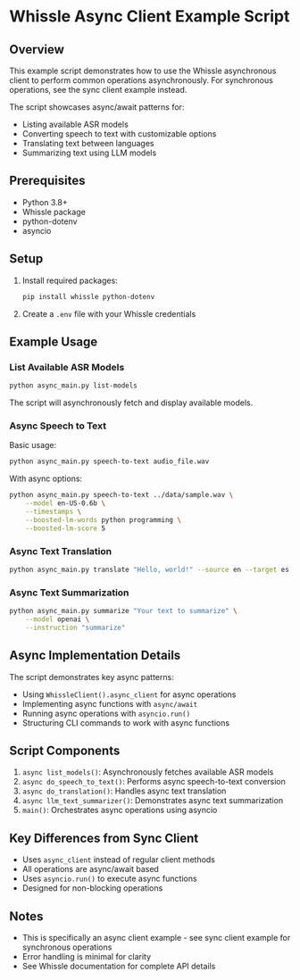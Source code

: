 # Whissle Async Client Example Script

## Overview

This example script demonstrates how to use the Whissle asynchronous client to perform common operations asynchronously. For synchronous operations, see the sync client example instead.

The script showcases async/await patterns for:
- Listing available ASR models
- Converting speech to text with customizable options
- Translating text between languages
- Summarizing text using LLM models

## Prerequisites

- Python 3.8+
- Whissle package
- python-dotenv
- asyncio

## Setup

1. Install required packages:
   ```bash
   pip install whissle python-dotenv
   ```

2. Create a `.env` file with your Whissle credentials

## Example Usage

### List Available ASR Models

```bash
python async_main.py list-models
```

The script will asynchronously fetch and display available models.

### Async Speech to Text

Basic usage:
```bash
python async_main.py speech-to-text audio_file.wav
```

With async options:
```bash
python async_main.py speech-to-text ../data/sample.wav \
    --model en-US-0.6b \
    --timestamps \
    --boosted-lm-words python programming \
    --boosted-lm-score 5
```

### Async Text Translation

```bash
python async_main.py translate "Hello, world!" --source en --target es
```

### Async Text Summarization

```bash
python async_main.py summarize "Your text to summarize" \
    --model openai \
    --instruction "summarize"
```

## Async Implementation Details

The script demonstrates key async patterns:
- Using `WhissleClient().async_client` for async operations
- Implementing async functions with `async/await`
- Running async operations with `asyncio.run()`
- Structuring CLI commands to work with async functions

## Script Components

1. `async list_models()`: Asynchronously fetches available ASR models
2. `async do_speech_to_text()`: Performs async speech-to-text conversion
3. `async do_translation()`: Handles async text translation
4. `async llm_text_summarizer()`: Demonstrates async text summarization
5. `main()`: Orchestrates async operations using asyncio

## Key Differences from Sync Client

- Uses `async_client` instead of regular client methods
- All operations are async/await based
- Uses `asyncio.run()` to execute async functions
- Designed for non-blocking operations

## Notes

- This is specifically an async client example - see sync client example for synchronous operations
- Error handling is minimal for clarity
- See Whissle documentation for complete API details
